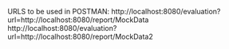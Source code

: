 URLS to be used in POSTMAN:
http://localhost:8080/evaluation?url=http://localhost:8080/report/MockData
http://localhost:8080/evaluation?url=http://localhost:8080/report/MockData2